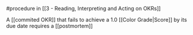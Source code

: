 #procedure in [[3 - Reading, Interpreting and Acting on OKRs]]

A [[commited OKR]] that fails to achieve a 1.0 [[Color Grade|Score]] by its due date requires a [[postmortem]]